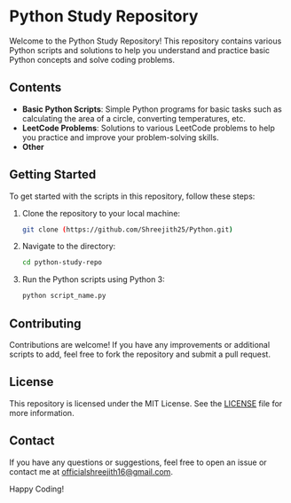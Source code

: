 # Python Study Repository

Welcome to the Python Study Repository! This repository contains various Python scripts and solutions to help you understand and practice basic Python concepts and solve coding problems.

## Contents

- **Basic Python Scripts**: Simple Python programs for basic tasks such as calculating the area of a circle, converting temperatures, etc.
- **LeetCode Problems**: Solutions to various LeetCode problems to help you practice and improve your problem-solving skills.
- **Other**

## Getting Started

To get started with the scripts in this repository, follow these steps:

1. Clone the repository to your local machine:
    ```bash
    git clone (https://github.com/Shreejith25/Python.git)
    ```
2. Navigate to the directory:
    ```bash
    cd python-study-repo
    ```
3. Run the Python scripts using Python 3:
    ```bash
    python script_name.py
    ```

## Contributing

Contributions are welcome! If you have any improvements or additional scripts to add, feel free to fork the repository and submit a pull request.

## License

This repository is licensed under the MIT License. See the [LICENSE](LICENSE) file for more information.

## Contact

If you have any questions or suggestions, feel free to open an issue or contact me at 
officialshreejith16@gmail.com.

Happy Coding!
